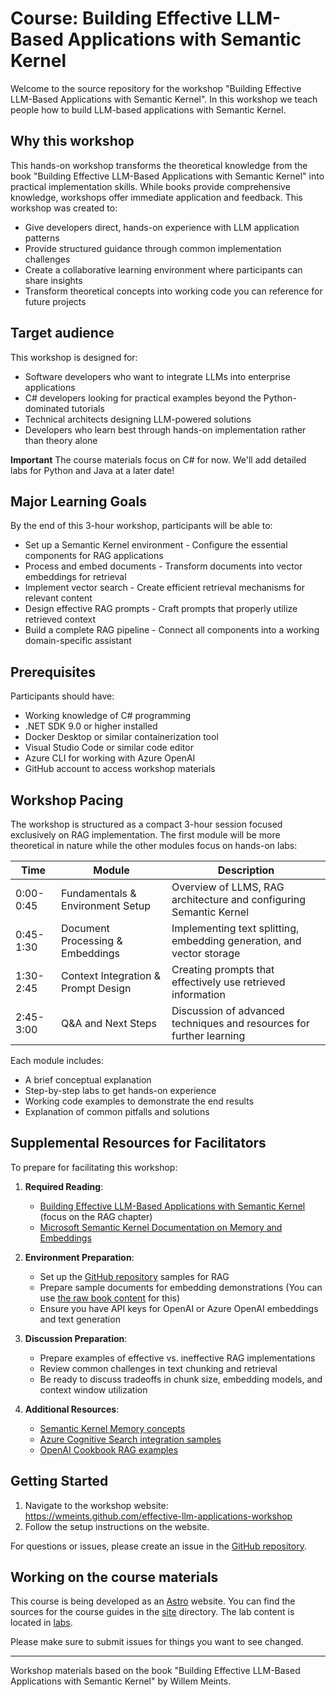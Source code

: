 # Course: Building Effective LLM-Based Applications with Semantic Kernel

Welcome to the source repository for the workshop "Building Effective LLM-Based
Applications with Semantic Kernel". In this workshop we teach people how to build
LLM-based applications with Semantic Kernel.

## Why this workshop

This hands-on workshop transforms the theoretical knowledge from the book 
"Building Effective LLM-Based Applications with Semantic Kernel" into practical
implementation skills. While books provide comprehensive knowledge, workshops offer
immediate application and feedback. This workshop was created to:

- Give developers direct, hands-on experience with LLM application patterns
- Provide structured guidance through common implementation challenges
- Create a collaborative learning environment where participants can share insights
- Transform theoretical concepts into working code you can reference for future projects

## Target audience

This workshop is designed for:

- Software developers who want to integrate LLMs into enterprise applications
- C# developers looking for practical examples beyond the Python-dominated tutorials
- Technical architects designing LLM-powered solutions
- Developers who learn best through hands-on implementation rather than theory alone

**Important** The course materials focus on C# for now. We'll add detailed labs for
Python and Java at a later date!

## Major Learning Goals

By the end of this 3-hour workshop, participants will be able to:

- Set up a Semantic Kernel environment - Configure the essential components for RAG applications
- Process and embed documents - Transform documents into vector embeddings for retrieval
- Implement vector search - Create efficient retrieval mechanisms for relevant content
- Design effective RAG prompts - Craft prompts that properly utilize retrieved context
- Build a complete RAG pipeline - Connect all components into a working domain-specific assistant

## Prerequisites

Participants should have:

- Working knowledge of C# programming
- .NET SDK 9.0 or higher installed
- Docker Desktop or similar containerization tool
- Visual Studio Code or similar code editor
- Azure CLI for working with Azure OpenAI
- GitHub account to access workshop materials

## Workshop Pacing

The workshop is structured as a compact 3-hour session focused exclusively on RAG implementation.
The first module will be more theoretical in nature while the other modules focus on hands-on labs:

| Time      | Module                              | Description                                                           |
| --------- | ----------------------------------- | --------------------------------------------------------------------- |
| 0:00-0:45 | Fundamentals & Environment Setup    | Overview of LLMS, RAG architecture and configuring Semantic Kernel    |
| 0:45-1:30 | Document Processing & Embeddings    | Implementing text splitting, embedding generation, and vector storage |
| 1:30-2:45 | Context Integration & Prompt Design | Creating prompts that effectively use retrieved information           |
| 2:45-3:00 | Q&A and Next Steps                  | Discussion of advanced techniques and resources for further learning  |

Each module includes:

- A brief conceptual explanation
- Step-by-step labs to get hands-on experience
- Working code examples to demonstrate the end results
- Explanation of common pitfalls and solutions

## Supplemental Resources for Facilitators

To prepare for facilitating this workshop:

1. **Required Reading**:
   - [Building Effective LLM-Based Applications with Semantic Kernel](https://leanpub.com/effective-llm-applications-with-semantic-kernel/) (focus on the RAG chapter)
   - [Microsoft Semantic Kernel Documentation on Memory and Embeddings](https://learn.microsoft.com/en-us/semantic-kernel/memories/)

2. **Environment Preparation**:
   - Set up the [GitHub repository](https://github.com/wmeints/effective-llm-applications/) samples for RAG
   - Prepare sample documents for embedding demonstrations (You can use [the raw book content](https://github.com/wmeints/effective-llm-applications) for this)
   - Ensure you have API keys for OpenAI or Azure OpenAI embeddings and text generation

3. **Discussion Preparation**:
   - Prepare examples of effective vs. ineffective RAG implementations
   - Review common challenges in text chunking and retrieval
   - Be ready to discuss tradeoffs in chunk size, embedding models, and context window utilization

4. **Additional Resources**:
   - [Semantic Kernel Memory concepts](https://github.com/microsoft/semantic-kernel/tree/main/dotnet/samples/Concepts/Memory)
   - [Azure Cognitive Search integration samples](https://github.com/Azure-Samples/azure-search-openai-demo-csharp)
   - [OpenAI Cookbook RAG examples](https://github.com/openai/openai-cookbook/tree/main/examples/vector_databases)

## Getting Started

1. Navigate to the workshop website: https://wmeints.github.com/effective-llm-applications-workshop
2. Follow the setup instructions on the website.

For questions or issues, please create an issue in the [GitHub repository](https://github.com/wmeints/effective-llm-applications/).

## Working on the course materials

This course is being developed as an [Astro](https://astro.build) website. You can find the sources for the
course guides in the [site](./site) directory. The lab content is located in [labs](./labs).

Please make sure to submit issues for things you want to see changed.

---

Workshop materials based on the book "Building Effective LLM-Based Applications with Semantic Kernel" by Willem Meints.
